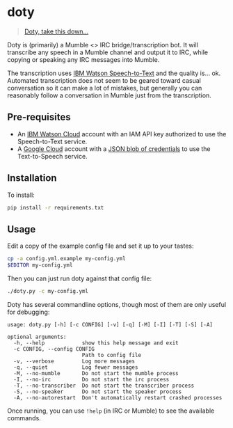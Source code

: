 # doty
>[Doty, take this down...](https://www.youtube.com/watch?v=JiG_tOoqfIM)

Doty is (primarily) a Mumble <> IRC bridge/transcription bot. It will transcribe any speech
in a Mumble channel and output it to IRC, while copying or speaking any IRC
messages into Mumble.

The transcription uses [IBM Watson Speech-to-Text](https://www.ibm.com/watson/services/speech-to-text/)
and the quality is... ok. Automated transcription does not seem to be geared 
toward casual conversation so it can
make a lot of mistakes, but generally you can reasonably follow a conversation in
Mumble just from the transcription.

## Pre-requisites

  - An [IBM Watson Cloud](https://www.ibm.com/watson/developercloud/) account
    with an IAM API key authorized to use the Speech-to-Text service.
  - A [Google Cloud](https://cloud.google.com/) account with a
    [JSON blob of credentials](https://cloud.google.com/iam/docs/creating-managing-service-account-keys)
    to use the Text-to-Speech service.

## Installation

To install:

~~~~bash
pip install -r requirements.txt
~~~~

## Usage

Edit a copy of the example config file and set it up to your tastes:

~~~~bash
cp -a config.yml.example my-config.yml
$EDITOR my-config.yml
~~~~

Then you can just run doty against that config file:

~~~~bash
./doty.py -c my-config.yml
~~~~

Doty has several commandline options, though most of them are only useful for
debugging:

~~~~
usage: doty.py [-h] [-c CONFIG] [-v] [-q] [-M] [-I] [-T] [-S] [-A]

optional arguments:
  -h, --help            show this help message and exit
  -c CONFIG, --config CONFIG
                        Path to config file
  -v, --verbose         Log more messages
  -q, --quiet           Log fewer messages
  -M, --no-mumble       Do not start the mumble process
  -I, --no-irc          Do not start the irc process
  -T, --no-transcriber  Do not start the transcriber process
  -S, --no-speaker      Do not start the speaker process
  -A, --no-autorestart  Don't automatically restart crashed processes
~~~~

Once running, you can use `!help` (in IRC or Mumble) to see the available commands.

